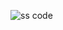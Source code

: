 
![ss code](https://user-images.githubusercontent.com/91939316/136049194-abdae959-e70e-44d5-a487-53f3f075b10e.JPG)


